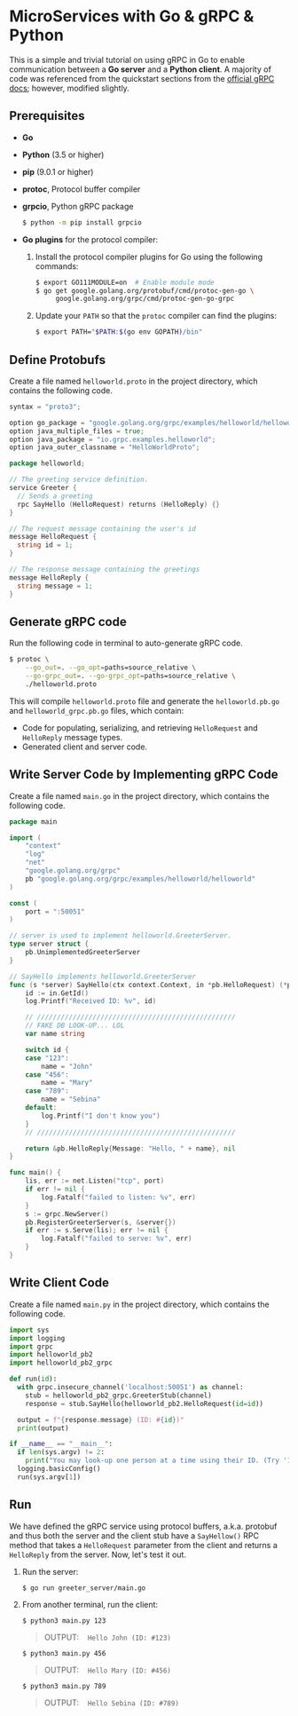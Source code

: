 # MicroServices with Go & gRPC & Python

This is a simple and trivial tutorial on using gRPC in Go to enable communication between a **Go server** and a **Python client**. A majority of code was referenced from the quickstart sections from the [official gRPC docs](https://grpc.io/docs/); however, modified slightly.

## Prerequisites
- **Go**
- **Python** (3.5 or higher)
- **pip** (9.0.1 or higher)
- **protoc**, Protocol buffer compiler
- **grpcio**, Python gRPC package
	```sh
	$ python -m pip install grpcio
	```
- **Go plugins** for the protocol compiler:

	1.  Install the protocol compiler plugins for Go using the following commands:

		```sh
		$ export GO111MODULE=on  # Enable module mode
		$ go get google.golang.org/protobuf/cmd/protoc-gen-go \
		     google.golang.org/grpc/cmd/protoc-gen-go-grpc
		```
    
	2.  Update your  `PATH`  so that the  `protoc`  compiler can find the plugins:
    
		```sh
		$ export PATH="$PATH:$(go env GOPATH)/bin"
		```


## Define Protobufs

Create a file named `helloworld.proto` in the project directory, which contains the following code.

```go
syntax = "proto3";

option go_package = "google.golang.org/grpc/examples/helloworld/helloworld";
option java_multiple_files = true;
option java_package = "io.grpc.examples.helloworld";
option java_outer_classname = "HelloWorldProto";

package helloworld;

// The greeting service definition.
service Greeter {
  // Sends a greeting
  rpc SayHello (HelloRequest) returns (HelloReply) {}
}

// The request message containing the user's id
message HelloRequest {
  string id = 1;
}

// The response message containing the greetings
message HelloReply {
  string message = 1;
}
```

## Generate gRPC code

Run the following code in terminal to auto-generate gRPC code.

```sh
$ protoc \
	--go_out=. --go_opt=paths=source_relative \
	--go-grpc_out=. --go-grpc_opt=paths=source_relative \
	./helloworld.proto
```

This will compile `helloworld.proto` file and generate the  `helloworld.pb.go`  and  `helloworld_grpc.pb.go`  files, which contain:
-   Code for populating, serializing, and retrieving  `HelloRequest`  and  `HelloReply`  message types.
-   Generated client and server code.

## Write Server Code by Implementing gRPC Code

Create a file named `main.go` in the project directory, which contains the following code.

```go
package main

import (
	"context"
	"log"
	"net"
	"google.golang.org/grpc"
	pb "google.golang.org/grpc/examples/helloworld/helloworld"
)

const (
	port = ":50051"
)

// server is used to implement helloworld.GreeterServer.
type server struct {
	pb.UnimplementedGreeterServer
}

// SayHello implements helloworld.GreeterServer
func (s *server) SayHello(ctx context.Context, in *pb.HelloRequest) (*pb.HelloReply, error) {
	id := in.GetId()
	log.Printf("Received ID: %v", id)

	// //////////////////////////////////////////////////
	// FAKE DB LOOK-UP... LOL
	var name string

	switch id {
	case "123":
		name = "John"
	case "456":
		name = "Mary"
	case "789":
		name = "Sebina"
	default:
		log.Printf("I don't know you")
	}
	// //////////////////////////////////////////////////

	return &pb.HelloReply{Message: "Hello, " + name}, nil
}

func main() {
	lis, err := net.Listen("tcp", port)
	if err != nil {
		log.Fatalf("failed to listen: %v", err)
	}
	s := grpc.NewServer()
	pb.RegisterGreeterServer(s, &server{})
	if err := s.Serve(lis); err != nil {
		log.Fatalf("failed to serve: %v", err)
	}
}

```

## Write Client Code

Create a file named `main.py` in the project directory, which contains the following code.

```python
import sys
import logging
import grpc
import helloworld_pb2
import helloworld_pb2_grpc

def run(id):
  with grpc.insecure_channel('localhost:50051') as channel:
    stub = helloworld_pb2_grpc.GreeterStub(channel)      
    response = stub.SayHello(helloworld_pb2.HelloRequest(id=id))

  output = f"{response.message} (ID: #{id})"
  print(output)

if __name__ == "__main__":
  if len(sys.argv) != 2:
    print("You may look-up one person at a time using their ID. (Try '123', '456', or '789'")
  logging.basicConfig()
  run(sys.argv[1])
```

## Run

We have defined the gRPC service using protocol buffers, a.k.a. protobuf and thus both the server and the client stub have a `SayHellow()` RPC method that takes a `HelloRequest` parameter from the client and returns a `HelloReply` from the server. Now, let's test it out.

1. Run the server:
	```
	$ go run greeter_server/main.go
	```

2. From another terminal, run the client:

	```
	$ python3 main.py 123
	```
	> OUTPUT: &nbsp;&nbsp; ``` Hello John (ID: #123) ```

	```
	$ python3 main.py 456
	```
	> OUTPUT: &nbsp;&nbsp; ``` Hello Mary (ID: #456) ```

	```
	$ python3 main.py 789
	```
	> OUTPUT: &nbsp;&nbsp; ``` Hello Sebina (ID: #789) ```
